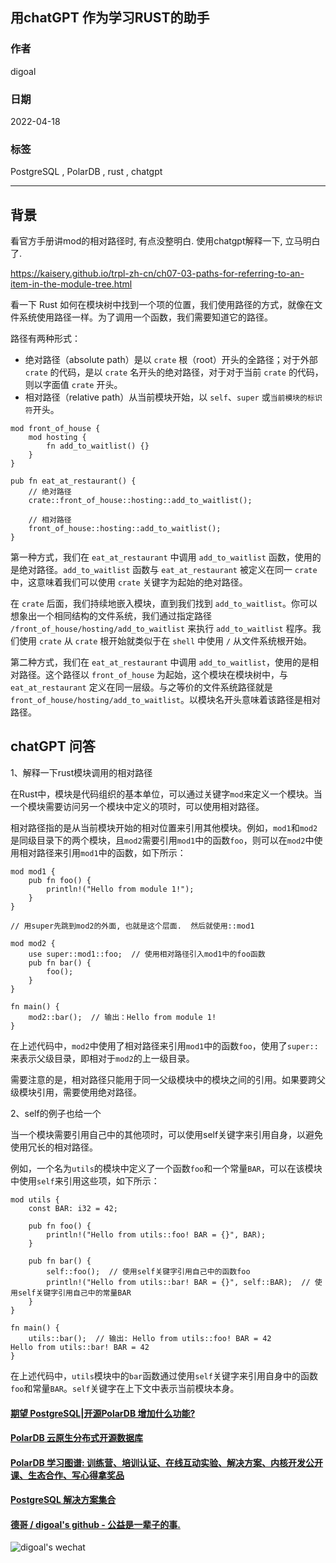 ## 用chatGPT 作为学习RUST的助手                  
                
### 作者                
digoal                
                
### 日期                
2022-04-18               
                
### 标签                
PostgreSQL , PolarDB , rust , chatgpt         
                
----                
                
## 背景        
看官方手册讲mod的相对路径时, 有点没整明白. 使用chatgpt解释一下, 立马明白了.    
  
https://kaisery.github.io/trpl-zh-cn/ch07-03-paths-for-referring-to-an-item-in-the-module-tree.html  
  
看一下 Rust 如何在模块树中找到一个项的位置，我们使用路径的方式，就像在文件系统使用路径一样。为了调用一个函数，我们需要知道它的路径。  
  
路径有两种形式：  
- 绝对路径（absolute path）是以 `crate` 根（root）开头的全路径；对于外部 `crate` 的代码，是以 `crate` 名开头的绝对路径，对于对于当前 `crate` 的代码，则以字面值 `crate` 开头。  
- 相对路径（relative path）从当前模块开始，以 `self`、`super` 或`当前模块的标识符`开头。  
  
```  
mod front_of_house {  
    mod hosting {  
        fn add_to_waitlist() {}  
    }  
}  
  
pub fn eat_at_restaurant() {  
    // 绝对路径  
    crate::front_of_house::hosting::add_to_waitlist();  
  
    // 相对路径  
    front_of_house::hosting::add_to_waitlist();  
}  
```  
  
第一种方式，我们在 `eat_at_restaurant` 中调用 `add_to_waitlist` 函数，使用的是绝对路径。`add_to_waitlist` 函数与 `eat_at_restaurant` 被定义在同一 `crate` 中，这意味着我们可以使用 `crate` 关键字为起始的绝对路径。  
  
在 `crate` 后面，我们持续地嵌入模块，直到我们找到 `add_to_waitlist`。你可以想象出一个相同结构的文件系统，我们通过指定路径 `/front_of_house/hosting/add_to_waitlist` 来执行 `add_to_waitlist` 程序。我们使用 `crate` 从 `crate` 根开始就类似于在 `shell` 中使用 `/` 从文件系统根开始。  
  
第二种方式，我们在 `eat_at_restaurant` 中调用 `add_to_waitlist`，使用的是相对路径。这个路径以 `front_of_house` 为起始，这个模块在模块树中，与 `eat_at_restaurant` 定义在同一层级。与之等价的文件系统路径就是 `front_of_house/hosting/add_to_waitlist`。以模块名开头意味着该路径是相对路径。  
  
  
## chatGPT 问答  
1、解释一下rust模块调用的相对路径  
  
在Rust中，模块是代码组织的基本单位，可以通过关键字`mod`来定义一个模块。当一个模块需要访问另一个模块中定义的项时，可以使用相对路径。  
  
相对路径指的是从当前模块开始的相对位置来引用其他模块。例如，`mod1`和`mod2`是同级目录下的两个模块，且`mod2`需要引用`mod1`中的函数`foo`，则可以在`mod2`中使用相对路径来引用`mod1`中的函数，如下所示：  
  
```  
mod mod1 {  
    pub fn foo() {  
        println!("Hello from module 1!");  
    }  
}  
  
// 用super先跳到mod2的外面, 也就是这个层面.  然后就使用::mod1     
  
mod mod2 {  
    use super::mod1::foo;  // 使用相对路径引入mod1中的foo函数  
    pub fn bar() {  
        foo();  
    }  
}  
  
fn main() {  
    mod2::bar();  // 输出：Hello from module 1!      
}  
```  
  
在上述代码中，`mod2`中使用了相对路径来引用`mod1`中的函数`foo`，使用了`super::`来表示父级目录，即相对于`mod2`的上一级目录。  
  
需要注意的是，相对路径只能用于同一父级模块中的模块之间的引用。如果要跨父级模块引用，需要使用绝对路径。  
  
  
2、self的例子也给一个  
  
当一个模块需要引用自己中的其他项时，可以使用self关键字来引用自身，以避免使用冗长的相对路径。  
  
例如，一个名为`utils`的模块中定义了一个函数`foo`和一个常量`BAR`，可以在该模块中使用`self`来引用这些项，如下所示：  
  
```  
mod utils {  
    const BAR: i32 = 42;  
  
    pub fn foo() {  
        println!("Hello from utils::foo! BAR = {}", BAR);  
    }  
  
    pub fn bar() {  
        self::foo();  // 使用self关键字引用自己中的函数foo  
        println!("Hello from utils::bar! BAR = {}", self::BAR);  // 使用self关键字引用自己中的常量BAR  
    }  
}  
  
fn main() {  
    utils::bar();  // 输出: Hello from utils::foo! BAR = 42   
Hello from utils::bar! BAR = 42  
}  
```  
  
在上述代码中，`utils`模块中的`bar`函数通过使用`self`关键字来引用自身中的函数`foo`和常量`BAR`。`self`关键字在上下文中表示当前模块本身。  
  
  
#### [期望 PostgreSQL|开源PolarDB 增加什么功能?](https://github.com/digoal/blog/issues/76 "269ac3d1c492e938c0191101c7238216")
  
  
#### [PolarDB 云原生分布式开源数据库](https://github.com/ApsaraDB "57258f76c37864c6e6d23383d05714ea")
  
  
#### [PolarDB 学习图谱: 训练营、培训认证、在线互动实验、解决方案、内核开发公开课、生态合作、写心得拿奖品](https://www.aliyun.com/database/openpolardb/activity "8642f60e04ed0c814bf9cb9677976bd4")
  
  
#### [PostgreSQL 解决方案集合](../201706/20170601_02.md "40cff096e9ed7122c512b35d8561d9c8")
  
  
#### [德哥 / digoal's github - 公益是一辈子的事.](https://github.com/digoal/blog/blob/master/README.md "22709685feb7cab07d30f30387f0a9ae")
  
  
![digoal's wechat](../pic/digoal_weixin.jpg "f7ad92eeba24523fd47a6e1a0e691b59")
  
